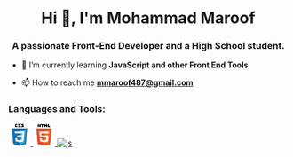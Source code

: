 <h1 align="center">Hi 👋, I'm Mohammad Maroof</h1>
<h3 align="center">A passionate Front-End Developer and a High School student.</h3>

- 🌱 I’m currently learning **JavaScript and other Front End Tools**

- 📫 How to reach me **mmaroof487@gmail.com**

<p align="left">
</p>

<h3 align="left">Languages and Tools:</h3>
<p align="left"> <a href="https://www.w3schools.com/css/" target="_blank" rel="noreferrer"> <img src="https://raw.githubusercontent.com/devicons/devicon/master/icons/css3/css3-original-wordmark.svg" alt="css3" width="40" height="40"/> </a> <a href="https://www.w3.org/html/" target="_blank" rel="noreferrer"> <img src="https://raw.githubusercontent.com/devicons/devicon/master/icons/html5/html5-original-wordmark.svg" alt="html5" width="40" height="40"/> </a> <a href="https://www.w3schools.com/js/" target="_blank" rel="noreferrer"> <img src="https://www.freepnglogos.com/uploads/javascript-png/javascript-logo-transparent-logo-javascript-images-3.png" alt="js" width="50" height="30"/> </a></p>
